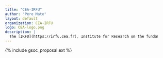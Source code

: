 ```yaml
---
title: "CEA-IRFU"
author: "Pere Mato"
layout: default
organization: CEA-IRFU
logo: CEA-logo.png
description: |
  The [IRFU](https://irfu.cea.fr), Institute for Research on the fundamental laws of the universe, of the Fundamental Research Division of the [CEA](https://www.cea.fr), brings together three scientific disciplines, astrophysics, nuclear physics and particle physics, as well as all the associated technological expertise.
---
```


{% include gsoc_proposal.ext %}
